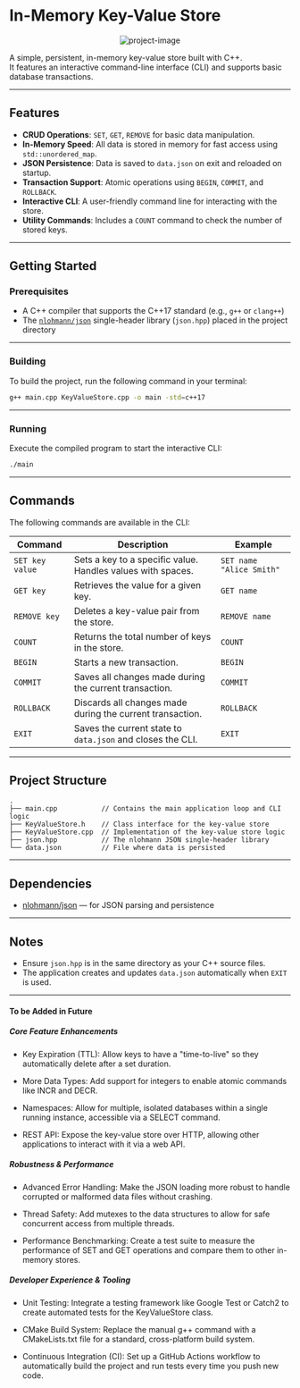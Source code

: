 # In-Memory Key-Value Store

<p align="center"><img src="https://socialify.git.ci/nikkhilpareek/IMKVS-CPP/image?custom_description=A+Simple+in-memory+Key-Value+Storage&amp;description=1&amp;language=1&amp;name=1&amp;owner=1&amp;stargazers=1&amp;theme=Auto" alt="project-image"></p>

A simple, persistent, in-memory key-value store built with C++.  
It features an interactive command-line interface (CLI) and supports basic database transactions.

---

## Features

- **CRUD Operations**: `SET`, `GET`, `REMOVE` for basic data manipulation.
- **In-Memory Speed**: All data is stored in memory for fast access using `std::unordered_map`.
- **JSON Persistence**: Data is saved to `data.json` on exit and reloaded on startup.
- **Transaction Support**: Atomic operations using `BEGIN`, `COMMIT`, and `ROLLBACK`.
- **Interactive CLI**: A user-friendly command line for interacting with the store.
- **Utility Commands**: Includes a `COUNT` command to check the number of stored keys.

---

## Getting Started

### Prerequisites

- A C++ compiler that supports the C++17 standard (e.g., `g++` or `clang++`)
- The [`nlohmann/json`](https://github.com/nlohmann/json) single-header library (`json.hpp`) placed in the project directory

---

### Building

To build the project, run the following command in your terminal:

```bash
g++ main.cpp KeyValueStore.cpp -o main -std=c++17
```

---

### Running

Execute the compiled program to start the interactive CLI:

```bash
./main
```

---

## Commands

The following commands are available in the CLI:

| Command          | Description                                                  | Example                        |
|------------------|--------------------------------------------------------------|--------------------------------|
| `SET key value`  | Sets a key to a specific value. Handles values with spaces. | `SET name "Alice Smith"`       |
| `GET key`        | Retrieves the value for a given key.                        | `GET name`                     |
| `REMOVE key`     | Deletes a key-value pair from the store.                    | `REMOVE name`                  |
| `COUNT`          | Returns the total number of keys in the store.             | `COUNT`                        |
| `BEGIN`          | Starts a new transaction.                                   | `BEGIN`                        |
| `COMMIT`         | Saves all changes made during the current transaction.      | `COMMIT`                       |
| `ROLLBACK`       | Discards all changes made during the current transaction.   | `ROLLBACK`                     |
| `EXIT`           | Saves the current state to `data.json` and closes the CLI.  | `EXIT`                         |

---

## Project Structure

```
.
├── main.cpp           // Contains the main application loop and CLI logic
├── KeyValueStore.h    // Class interface for the key-value store
├── KeyValueStore.cpp  // Implementation of the key-value store logic
├── json.hpp           // The nlohmann JSON single-header library
└── data.json          // File where data is persisted
```

---

## Dependencies

- [nlohmann/json](https://github.com/nlohmann/json) — for JSON parsing and persistence

---

## Notes

- Ensure `json.hpp` is in the same directory as your C++ source files.
- The application creates and updates `data.json` automatically when `EXIT` is used.

---

#### To be Added in Future

##### Core Feature Enhancements
- Key Expiration (TTL): Allow keys to have a "time-to-live" so they automatically delete after a set duration.

- More Data Types: Add support for integers to enable atomic commands like INCR and DECR.

- Namespaces: Allow for multiple, isolated databases within a single running instance, accessible via a SELECT command.

- REST API: Expose the key-value store over HTTP, allowing other applications to interact with it via a web API.

##### Robustness & Performance
- Advanced Error Handling: Make the JSON loading more robust to handle corrupted or malformed data files without crashing.

- Thread Safety: Add mutexes to the data structures to allow for safe concurrent access from multiple threads.

- Performance Benchmarking: Create a test suite to measure the performance of SET and GET operations and compare them to other in-memory stores.

##### Developer Experience & Tooling
- Unit Testing: Integrate a testing framework like Google Test or Catch2 to create automated tests for the KeyValueStore class.

- CMake Build System: Replace the manual g++ command with a CMakeLists.txt file for a standard, cross-platform build system.

- Continuous Integration (CI): Set up a GitHub Actions workflow to automatically build the project and run tests every time you push new code.
